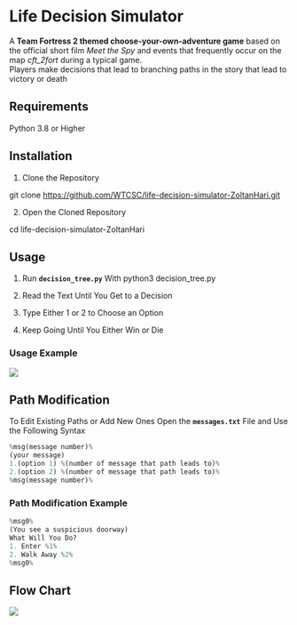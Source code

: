 # Life Decision Simulator

A **Team Fortress 2 themed choose-your-own-adventure game** based on the official short film _Meet the Spy_ and events that frequently occur on the map _cft\_2fort_ during a typical game.  
Players make decisions that lead to branching paths in the story that lead to victory or death

## Requirements

Python 3.8 or Higher

## Installation  

1. Clone the Repository 
  
git clone https://github.com/WTCSC/life-decision-simulator-ZoltanHari.git

2. Open the Cloned Repository 
  
cd life-decision-simulator-ZoltanHari

## Usage

1. Run **`decision_tree.py`** With python3 decision_tree.py

2. Read the Text Until You Get to a Decision 

3. Type Either 1 or 2 to Choose an Option

4. Keep Going Until You Either Win or Die

### Usage Example

![](/home/hariz@CSGP.EDU/Desktop/Projects/life-decision-simulator-ZoltanHari/ezgif-85881bebcb41dc.gif)

## Path Modification 

To Edit Existing Paths or Add New Ones Open the **`messages.txt`** File and Use the Following Syntax
```python
%msg(message number)%
(your message)
1.(option 1) %(number of message that path leads to)%
2.(option 2) %(number of message that path leads to)%
%msg(message number)%
```
### Path Modification Example 
```python
%msg0%
(You see a suspicious doorway)
What Will You Do?
1. Enter %1%
2. Walk Away %2%
%msg0%
```

## Flow Chart

![](https://i.imgur.com/W5TrFMK.png)
